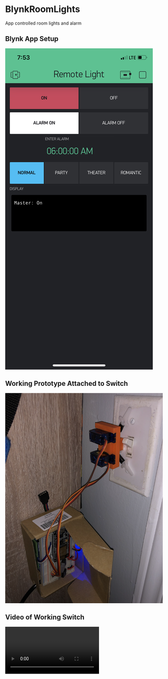# BlynkRoomLights
App controlled room lights and alarm

## Blynk App Setup

![App Screen](media/AppView.PNG)

## Working Prototype Attached to Switch

![Prototype](media/TestSetup.PNG)

## Video of Working Switch

![Video](media/OperatingSwitch.MP4)
